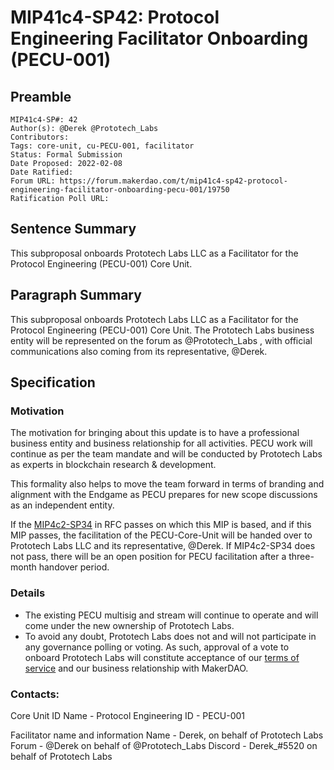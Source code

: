 # MIP41c4-SP42: Protocol Engineering Facilitator Onboarding (PECU-001)

## Preamble
````
MIP41c4-SP#: 42
Author(s): @Derek @Prototech_Labs
Contributors:
Tags: core-unit, cu-PECU-001, facilitator
Status: Formal Submission
Date Proposed: 2022-02-08
Date Ratified:
Forum URL: https://forum.makerdao.com/t/mip41c4-sp42-protocol-engineering-facilitator-onboarding-pecu-001/19750
Ratification Poll URL:
````
## Sentence Summary
This subproposal onboards Prototech Labs LLC as a Facilitator for the Protocol Engineering (PECU-001) Core Unit.

## Paragraph Summary
This subproposal onboards Prototech Labs LLC as a Facilitator for the Protocol Engineering (PECU-001) Core Unit. The Prototech Labs business entity will be represented on the forum as @Prototech_Labs , with official communications also coming from its representative, @Derek.

## Specification
### Motivation
The motivation for bringing about this update is to have a professional business entity and business relationship for all activities. PECU work will continue as per the team mandate and will be conducted by Prototech Labs as experts in blockchain research & development.

This formality also helps to move the team forward in terms of branding and alignment with the Endgame as PECU prepares for new scope discussions as an independent entity.

If the [MIP4c2-SP34](https://forum.makerdao.com/t/mip4c2-sp34-expand-facilitator-definition-to-allow-entities/19736) in RFC passes on which this MIP is based, and if this MIP passes, the facilitation of the PECU-Core-Unit will be handed over to Prototech Labs LLC and its representative, @Derek. If MIP4c2-SP34 does not pass, there will be an open position for PECU facilitation after a three-month handover period.

### Details
* The existing PECU multisig and stream will continue to operate and will come under the new ownership of Prototech Labs.
* To avoid any doubt, Prototech Labs does not and will not participate in any governance polling or voting. As such, approval of a vote to onboard Prototech Labs will constitute acceptance of our [terms of service](https://drive.google.com/file/d/1VMpWXAGe5oT_01tEC_hkFwAL7OjRIjeg/view?usp=sharing) and our business relationship with MakerDAO.


### Contacts:
Core Unit ID
Name - Protocol Engineering
ID - PECU-001

Facilitator name and information
Name - Derek, on behalf of Prototech Labs
Forum - @Derek on behalf of @Prototech_Labs
Discord - Derek_#5520 on behalf of Prototech Labs
